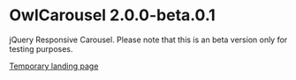 OwlCarousel 2.0.0-beta.0.1
============

jQuery Responsive Carousel.
Please note that this is an beta version only for testing purposes.

[Temporary landing page](http://www.owlgraphic.com/owlcarousel2/)
